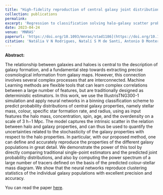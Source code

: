 ```yaml
---
title: "High-fidelity reproduction of central galaxy joint distributions with Neural Networks"
collection: publications
permalink: 
excerpt: 'Regression to classification solving halo-galaxy scatter problem'
date: 2023-04-24
venue: 'MNRAS'
paperurl: 'https://doi.org/10.1093/mnras/stad1186](https://doi.org/10.1093/mnras/stad1186'
citation: 'Natália V N Rodrigues, Natalí S M de Santi, Antonio D Montero-Dorta, L Raul Abramo, High-fidelity reproduction of central galaxy joint distributions with neural networks, Monthly Notices of the Royal Astronomical Society, Volume 522, Issue 3, July 2023, Pages 3236–3247, https://doi.org/10.1093/mnras/stad1186'
---
```


**Abstract:**

The relationship between galaxies and haloes is central to the description of galaxy formation, and a fundamental step towards extracting precise cosmological information from galaxy maps. However, this connection involves several complex processes that are interconnected. Machine Learning methods are flexible tools that can learn complex correlations between a large number of features, but are traditionally designed as deterministic estimators. In this work, we use the IllustrisTNG300-1 simulation and apply neural networks in a binning classification scheme to predict probability distributions of central galaxy properties, namely stellar mass, colour, specific star formation rate, and radius, using as input features the halo mass, concentration, spin, age, and the overdensity on a scale of 3 h−1 Mpc. The model captures the intrinsic scatter in the relation between halo and galaxy properties, and can thus be used to quantify the uncertainties related to the stochasticity of the galaxy properties with respect to the halo properties. In particular, with our proposed method, one can define and accurately reproduce the properties of the different galaxy populations in great detail. We demonstrate the power of this tool by directly comparing traditional single-point estimators and the predicted joint probability distributions, and also by computing the power spectrum of a large number of tracers defined on the basis of the predicted colour-stellar mass diagram. We show that the neural networks reproduce clustering statistics of the individual galaxy populations with excellent precision and accuracy.

You can read the paper [here](https://arxiv.org/abs/2301.06398).

